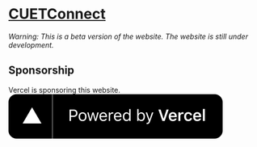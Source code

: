# [CUETConnect](https://cuetconnect.org/)

_Warning: This is a beta version of the website. The website is still under development._

## Sponsorship

Vercel is sponsoring  this website.
[![Powered by Vercel](https://raw.githubusercontent.com/abumalick/powered-by-vercel/master/powered-by-vercel.svg)](https://vercel.com?utm_source=cuetconnect&utm_campaign=oss)

